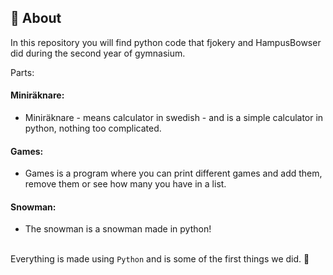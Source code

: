 
<!-- ABOUT THE PROJECT -->
## 🐍 About

In this repository you will find python code that fjokery and HampusBowser did during the second year of gymnasium. 

Parts:
#### Miniräknare:
* Miniräknare - means calculator in swedish - and is a simple calculator in python, nothing too complicated.
#### Games:
* Games is a program where you can print different games and add them, remove them or see how many you have in a list.

#### Snowman:
* The snowman is a snowman made in python!
<br><br>

Everything is made using `Python` and is some of the first things we did. 🦴



 
